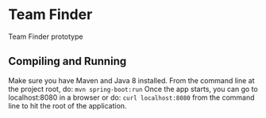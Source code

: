 # Team Finder
Team Finder prototype

## Compiling and Running
Make sure you have Maven and Java 8 installed.
From the command line at the project root, do:
`mvn spring-boot:run`
Once the app starts, you can go to localhost:8080 in a browser
or do:
`curl localhost:8080`
from the command line to hit the root of the application.